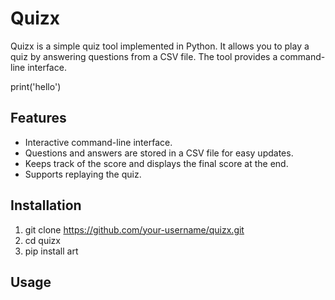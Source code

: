 # Quizx

Quizx is a simple quiz tool implemented in Python. It allows you to play a quiz by answering questions from a CSV file. The tool provides a command-line interface.

print('hello')

## Features

- Interactive command-line interface.
- Questions and answers are stored in a CSV file for easy updates.
- Keeps track of the score and displays the final score at the end.
- Supports replaying the quiz.

## Installation

1. git clone https://github.com/your-username/quizx.git
2. cd quizx
3. pip install art


## Usage
